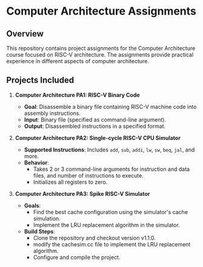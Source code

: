 # Computer Architecture Assignments

## Overview

This repository contains project assignments for the Computer Architecture course focused on RISC-V architecture. The assignments provide practical experience in different aspects of computer architecture.

## Projects Included

1. **Computer Architecture PA1: RISC-V Binary Code**

    - **Goal**: Disassemble a binary file containing RISC-V machine code into assembly instructions.
    - **Input**: Binary file (specified as command-line argument).
    - **Output**: Disassembled instructions in a specified format.

2. **Computer Architecture PA2: Single-cycle RISC-V CPU Simulator**

    - **Supported Instructions**: Includes `add`, `sub`, `addi`, `lw`, `sw`, `beq`, `jal`, and more.
    - **Behavior**: 
      - Takes 2 or 3 command-line arguments for instruction and data files, and number of instructions to execute.
      - Initializes all registers to zero.

3. **Computer Architecture PA3: Spike RISC-V Simulator**

    - **Goals**:
      - Find the best cache configuration using the simulator's cache simulation.
      - Implement the LRU replacement algorithm in the simulator.
    - **Build Steps**:
      - Clone the repository and checkout version v1.1.0.
      - modify the cachesim.cc file to implement the LRU replacement algorithm.
      - Configure and compile the project.
